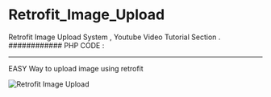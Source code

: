 # Retrofit_Image_Upload
Retrofit Image Upload System , Youtube Video Tutorial Section . 
############
PHP CODE :




<?php
 
    $name = $_POST["name"]; 
     $image = $_POST["image"];
    $response = array();
 
    $decodedImage = base64_decode("$image");
    $return = file_put_contents("img/".$name.".JPG", $decodedImage);
 
    if($return !== false){
        $response['success'] = 1;
        $response['message'] = "Image Uploaded Successfully with Retrofit";
    }else{
        $response['success'] = 0;
        $response['message'] = "Image Uploaded Failed";
    }
 
    echo json_encode($response);
?>








************************************
EASY Way to upload image using retrofit 

![Retrofit Image Upload](https://tasnuvaoshin.com/Screenshot_1579297053.png)
